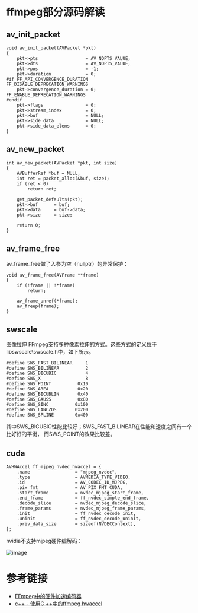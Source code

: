 # ffmpeg部分源码解读

## av_init_packet
```
void av_init_packet(AVPacket *pkt)
{
    pkt->pts                  = AV_NOPTS_VALUE;
    pkt->dts                  = AV_NOPTS_VALUE;
    pkt->pos                  = -1;
    pkt->duration             = 0;
#if FF_API_CONVERGENCE_DURATION
FF_DISABLE_DEPRECATION_WARNINGS
    pkt->convergence_duration = 0;
FF_ENABLE_DEPRECATION_WARNINGS
#endif
    pkt->flags                = 0;
    pkt->stream_index         = 0;
    pkt->buf                  = NULL;
    pkt->side_data            = NULL;
    pkt->side_data_elems      = 0;
}
```

## av_new_packet

```
int av_new_packet(AVPacket *pkt, int size)
{
    AVBufferRef *buf = NULL;
    int ret = packet_alloc(&buf, size);
    if (ret < 0)
        return ret;

    get_packet_defaults(pkt);
    pkt->buf      = buf;
    pkt->data     = buf->data;
    pkt->size     = size;

    return 0;
}
```

## av_frame_free

av_frame_free做了入参为空（nullptr）的异常保护：
```
void av_frame_free(AVFrame **frame)
{
    if (!frame || !*frame)
        return;

    av_frame_unref(*frame);
    av_freep(frame);
}
```

## swscale

图像拉伸
FFmpeg支持多种像素拉伸的方式。这些方式的定义位于libswscale\swscale.h中，如下所示。
```
#define SWS_FAST_BILINEAR     1
#define SWS_BILINEAR          2
#define SWS_BICUBIC           4
#define SWS_X                 8
#define SWS_POINT          0x10
#define SWS_AREA           0x20
#define SWS_BICUBLIN       0x40
#define SWS_GAUSS          0x80
#define SWS_SINC          0x100
#define SWS_LANCZOS       0x200
#define SWS_SPLINE        0x400
```
其中SWS_BICUBIC性能比较好；SWS_FAST_BILINEAR在性能和速度之间有一个比好好的平衡，
而SWS_POINT的效果比较差。

## cuda

```
AVHWAccel ff_mjpeg_nvdec_hwaccel = {
    .name                 = "mjpeg_nvdec",
    .type                 = AVMEDIA_TYPE_VIDEO,
    .id                   = AV_CODEC_ID_MJPEG,
    .pix_fmt              = AV_PIX_FMT_CUDA,
    .start_frame          = nvdec_mjpeg_start_frame,
    .end_frame            = ff_nvdec_simple_end_frame,
    .decode_slice         = nvdec_mjpeg_decode_slice,
    .frame_params         = nvdec_mjpeg_frame_params,
    .init                 = ff_nvdec_decode_init,
    .uninit               = ff_nvdec_decode_uninit,
    .priv_data_size       = sizeof(NVDECContext),
};
```

nvidia不支持mjpeg硬件编解码：

![image](https://user-images.githubusercontent.com/17688273/139840920-ef18ec1f-4fa3-458c-8696-1dab9b9d6e90.png)

# 参考链接

- [FFmpeg中的硬件加速编码器](https://meta.appinn.net/t/topic/18299)
- [c++ - 使用C ++中的ffmpeg hwaccel](https://mlog.club/article/178278)
